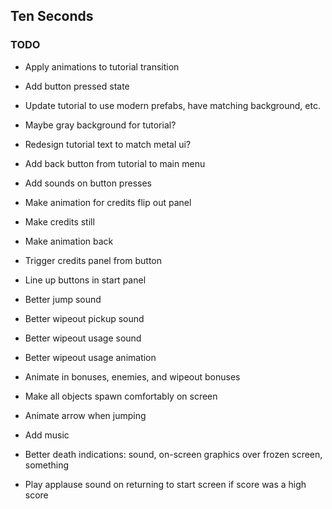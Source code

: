 ## Ten Seconds

### TODO


* Apply animations to tutorial transition
* Add button pressed state
* Update tutorial to use modern prefabs, have matching background, etc.
* Maybe gray background for tutorial?
* Redesign tutorial text to match metal ui?
* Add back button from tutorial to main menu
* Add sounds on button presses
* Make animation for credits flip out panel
* Make credits still
* Make animation back
* Trigger credits panel from button
* Line up buttons in start panel
* Better jump sound
* Better wipeout pickup sound
* Better wipeout usage sound
* Better wipeout usage animation
* Animate in bonuses, enemies, and wipeout bonuses
* Make all objects spawn comfortably on screen
* Animate arrow when jumping
* Add music
* Better death indications: sound, on-screen graphics over frozen screen, something

* Play applause sound on returning to start screen if score was a high score
